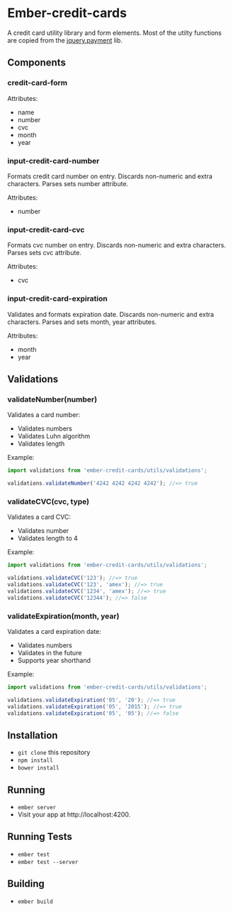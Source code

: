 # Ember-credit-cards

A credit card utility library and form elements. Most of the utilty functions are copied from the [jquery.payment](https://github.com/stripe/jquery.payment) lib.

## Components

### credit-card-form

Attributes:

* name
* number
* cvc
* month
* year


### input-credit-card-number
Formats credit card number on entry. Discards non-numeric and extra characters. Parses sets number attribute. 

Attributes:
  * number

### input-credit-card-cvc

Formats cvc number on entry. Discards non-numeric and extra characters. Parses sets cvc attribute. 

Attributes:
  * cvc

### input-credit-card-expiration

Validates and formats expiration date. Discards non-numeric and extra characters. Parses and sets month, year attributes. 

Attributes:
  * month
  * year


## Validations

### validateNumber(number)

Validates a card number:

* Validates numbers
* Validates Luhn algorithm
* Validates length

Example:

``` javascript
import validations from 'ember-credit-cards/utils/validations';

validations.validateNumber('4242 4242 4242 4242'); //=> true
```

### validateCVC(cvc, type)

Validates a card CVC:

* Validates number
* Validates length to 4

Example:

``` javascript
import validations from 'ember-credit-cards/utils/validations';

validations.validateCVC('123'); //=> true
validations.validateCVC('123', 'amex'); //=> true
validations.validateCVC('1234', 'amex'); //=> true
validations.validateCVC('12344'); //=> false
```

### validateExpiration(month, year)

Validates a card expiration date:

* Validates numbers
* Validates in the future
* Supports year shorthand

Example:

``` javascript
import validations from 'ember-credit-cards/utils/validations';

validations.validateExpiration('05', '20'); //=> true
validations.validateExpiration('05', '2015'); //=> true
validations.validateExpiration('05', '05'); //=> false
```


## Installation

* `git clone` this repository
* `npm install`
* `bower install`

## Running

* `ember server`
* Visit your app at http://localhost:4200.

## Running Tests

* `ember test`
* `ember test --server`

## Building

* `ember build`

